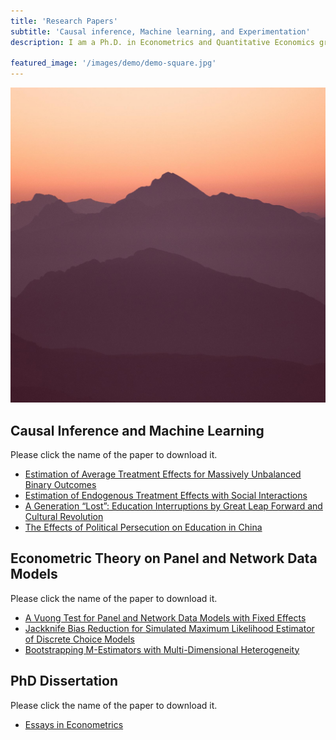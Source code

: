 ```yaml
---
title: 'Research Papers'
subtitle: 'Causal inference, Machine learning, and Experimentation'
description: I am a Ph.D. in Econometrics and Quantitative Economics graduate from UCLA. My research is about applying machine learning techniques to economic studies. Specifically, I worked on different data structure models, including panel data, cross-sectional data, time series data, and network data. Because these data structure models in economic studies are becoming more and more complex, there is no existing econometric method to estimate them. My research is to incorporate the most recent machine learning techniques into traditional econometric methods and solve important, unanswered economic problems. I have published academic papers in top econometric journals. One example is to estimate average treatment effects for massively imbalanced data. This paper is motivated by a consulting case provided to Amazon. Amazon encountered difficulty developing price strategies because the manager did not know how to estimate price elasticity with massively imbalanced data. Existing machine learning algorithms, for example, logistic regression, do not consider the imbalancedness and induce bias in the estimation. I provided bias-corrected price elasticities for Amazon and helped them develop the best price strategies for commodities with different price elasticities. Please click here to see my PhD dissertation and more research papers.

featured_image: '/images/demo/demo-square.jpg'
---
```

![](/images/demo/demo-square.jpg)

## Causal Inference and Machine Learning

Please click the name of the paper to download it.

* [Estimation of Average Treatment Effects for Massively Unbalanced Binary Outcomes](https://github.com/Lilyliu8262/Lily-s-Website/blob/main/Paper/Rare_Events.pdf)
* [Estimation of Endogenous Treatment Effects with Social Interactions](https://github.com/Lilyliu8262/Lily-s-Website/blob/main/Paper/Network_Effects.pdf)
* [A Generation “Lost”: Education Interruptions by Great Leap Forward and Cultural Revolution](https://github.com/Lilyliu8262/Lily-s-Website/blob/main/Paper/Education.pdf)
* [The Effects of Political Persecution on Education in China](https://github.com/Lilyliu8262/Lily-s-Website/blob/main/Paper/Political_Persecution.pdf)



## Econometric Theory on Panel and Network Data Models

Please click the name of the paper to download it.

* [A Vuong Test for Panel and Network Data Models with Fixed Effects](https://github.com/Lilyliu8262/Lily-s-Website/blob/main/Paper/Selection_Test.pdf)
* [Jackknife Bias Reduction for Simulated Maximum Likelihood Estimator of Discrete Choice Models](https://github.com/Lilyliu8262/Lily-s-Website/blob/main/Paper/Jackknife.pdf)
* [Bootstrapping M-Estimators with Multi-Dimensional Heterogeneity](https://github.com/Lilyliu8262/Lily-s-Website/blob/main/Paper/Bootstrap.pdf)

## PhD Dissertation


Please click the name of the paper to download it.

* [Essays in Econometrics](https://github.com/Lilyliu8262/econ/blob/main/Paper/Essays%20in%20Econometrics.pdf)
